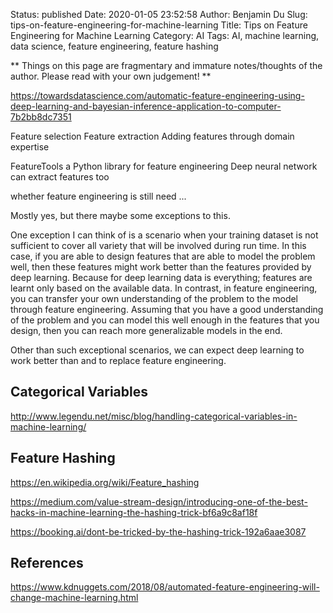 Status: published
Date: 2020-01-05 23:52:58
Author: Benjamin Du
Slug: tips-on-feature-engineering-for-machine-learning
Title: Tips on Feature Engineering for Machine Learning
Category: AI
Tags: AI, machine learning, data science, feature engineering, feature hashing

**
Things on this page are fragmentary and immature notes/thoughts of the author.
Please read with your own judgement!
**

https://towardsdatascience.com/automatic-feature-engineering-using-deep-learning-and-bayesian-inference-application-to-computer-7b2bb8dc7351

Feature selection
Feature extraction
Adding features through domain expertise

FeatureTools a Python library for feature engineering
Deep neural network can extract features too

whether feature engineering is still need ...

Mostly yes, but there maybe some exceptions to this.

One exception I can think of is a scenario when your training dataset is not sufficient to cover all variety that will be involved during run time. In this case, if you are able to design features that are able to model the problem well, then these features might work better than the features provided by deep learning. Because for deep learning data is everything; features are learnt only based on the available data. In contrast, in feature engineering, you can transfer your own understanding of the problem to the model through feature engineering. Assuming that you have a good understanding of the problem and you can model this well enough in the features that you design, then you can reach more generalizable models in the end.

Other than such exceptional scenarios, we can expect deep learning to work better than and to replace feature engineering.


## Categorical Variables

http://www.legendu.net/misc/blog/handling-categorical-variables-in-machine-learning/

## Feature Hashing

https://en.wikipedia.org/wiki/Feature_hashing

https://medium.com/value-stream-design/introducing-one-of-the-best-hacks-in-machine-learning-the-hashing-trick-bf6a9c8af18f

https://booking.ai/dont-be-tricked-by-the-hashing-trick-192a6aae3087

## References

https://www.kdnuggets.com/2018/08/automated-feature-engineering-will-change-machine-learning.html
